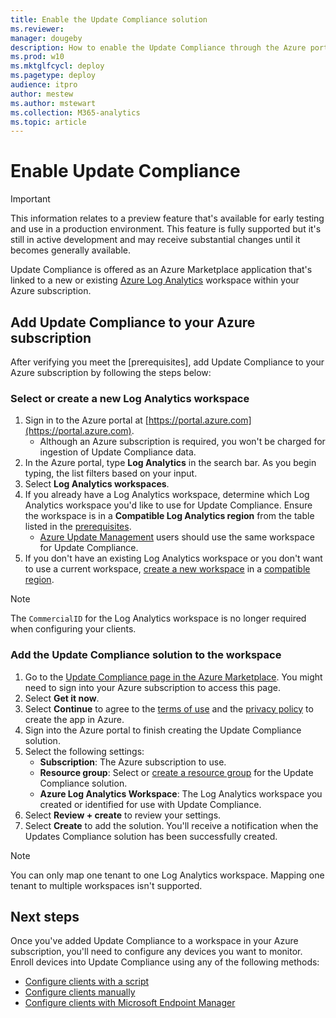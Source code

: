 ```yaml
---
title: Enable the Update Compliance solution
ms.reviewer: 
manager: dougeby
description: How to enable the Update Compliance through the Azure portal
ms.prod: w10
ms.mktglfcycl: deploy
ms.pagetype: deploy
audience: itpro
author: mestew
ms.author: mstewart
ms.collection: M365-analytics
ms.topic: article
---
```


# Enable Update Compliance

> [!Important]
> This information relates to a preview feature that's available for early testing and use in a production environment. This feature is fully supported but it's still in active development and may receive substantial changes until it becomes generally available.

Update Compliance is offered as an Azure Marketplace application that's linked to a new or existing [Azure Log Analytics](/azure/log-analytics/query-language/get-started-analytics-portal) workspace within your Azure subscription.

## Add Update Compliance to your Azure subscription

After verifying you meet the [prerequisites], add Update Compliance to your Azure subscription by following the steps below:

### Select or create a new Log Analytics workspace

1. Sign in to the Azure portal at [https://portal.azure.com](https://portal.azure.com).
   - Although an Azure subscription is required, you won't be charged for ingestion of Update Compliance data.
1. In the Azure portal, type **Log Analytics** in the search bar. As you begin typing, the list filters based on your input.
1. Select **Log Analytics workspaces**.
1. If you already have a Log Analytics workspace, determine which Log Analytics workspace you'd like to use for Update Compliance. Ensure the workspace is in a **Compatible Log Analytics region** from the table listed in the [prerequisites](update-compliance-v2-prerequisites.md#log-analytics-regions).
   - [Azure Update Management](/azure/automation/automation-intro#update-management) users should use the same workspace for Update Compliance.
1. If you don't have an existing Log Analytics workspace or you don't want to use a current workspace, [create a new workspace](/azure/azure-monitor/logs/quick-create-workspace) in a [compatible region](update-compliance-v2-prerequisites.md#log-analytics-regions).

> [!Note]
> The `CommercialID` for the Log Analytics workspace is no longer required when configuring your clients.  
### Add the Update Compliance solution to the workspace

1. Go to the [Update Compliance page in the Azure Marketplace](https://azuremarketplace.microsoft.com/marketplace/apps/Microsoft.WaaSUpdateInsights?tab=Overview). You might need to sign into your Azure subscription to access this page.
1. Select **Get it now**.
1. Select **Continue** to agree to the [terms of use](https://azure.microsoft.com/[support/legal/) and the [privacy policy](https://privacy.microsoft.com/en-us/privacystatement) to create the app in Azure.
1. Sign into the Azure portal to finish creating the Update Compliance solution.
1. Select the following settings:
   - **Subscription**: The Azure subscription to use.
   - **Resource group**: Select or [create a resource group](/azure/azure-resource-manager/management/manage-resource-groups-portal) for the Update Compliance solution.
   - **Azure Log Analytics Workspace**: The Log Analytics workspace you created or identified for use with Update Compliance.
1. Select **Review + create** to review your settings.
1. Select **Create** to add the solution. You'll receive a notification when the Updates Compliance solution has been successfully created.

> [!Note]
> You can only map one tenant to one Log Analytics workspace. Mapping one tenant to multiple workspaces isn't supported.

## Next steps

Once you've added Update Compliance to a workspace in your Azure subscription, you'll need to configure any devices you want to monitor. Enroll devices into Update Compliance using any of the following methods:

- [Configure clients with a script](update-compliance-configuration-script.md)
- [Configure clients manually](update-compliance-configuration-manual.md)
- [Configure clients with Microsoft Endpoint Manager](update-compliance-configuration-mem.md)
